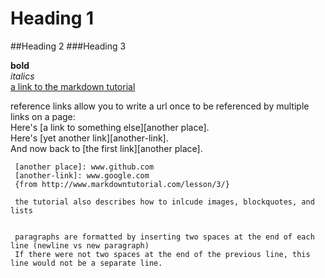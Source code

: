 # Heading 1
##Heading 2
###Heading 3

**bold**  
_italics_  
[a link to the markdown tutorial](http://www.markdowntutorial.com/)  

reference links allow you to write a url once to be referenced by multiple links on a page:  
 Here's [a link to something else][another place].  
     Here's [yet another link][another-link].  
     And now back to [the first link][another place].  

     [another place]: www.github.com  
     [another-link]: www.google.com  
     {from http://www.markdowntutorial.com/lesson/3/}  
     
     the tutorial also describes how to inlcude images, blockquotes, and lists  
     
       
     paragraphs are formatted by inserting two spaces at the end of each line (newline vs new paragraph)  
     If there were not two spaces at the end of the previous line, this line would not be a separate line.
     
     
